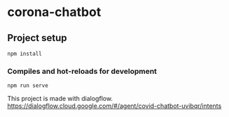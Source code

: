 # corona-chatbot

## Project setup
```
npm install
```

### Compiles and hot-reloads for development
```
npm run serve
```

This project is made with dialogflow.
https://dialogflow.cloud.google.com/#/agent/covid-chatbot-uvibqr/intents
